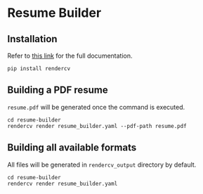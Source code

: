 # Resume Builder

## Installation

Refer to [this link](https://docs.rendercv.com/) for the full documentation.
```
pip install rendercv
```

## Building a PDF resume
`resume.pdf` will be generated once the command is executed.
```
cd resume-builder
rendercv render resume_builder.yaml --pdf-path resume.pdf
```

## Building all available formats
All files will be generated in `rendercv_output` directory by default.
```
cd resume-builder
rendercv render resume_builder.yaml
```
